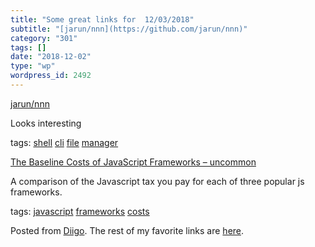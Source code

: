 ```yaml
---
title: "Some great links for  12/03/2018"
subtitle: "[jarun/nnn](https://github.com/jarun/nnn)"
category: "301"
tags: []
date: "2018-12-02"
type: "wp"
wordpress_id: 2492
---
```

[jarun/nnn](https://github.com/jarun/nnn) 

Looks interesting 

 tags: [shell](https://www.diigo.com/user/pitosalas/shell) [cli](https://www.diigo.com/user/pitosalas/cli) [file](https://www.diigo.com/user/pitosalas/file) [manager](https://www.diigo.com/user/pitosalas/manager)

 [The Baseline Costs of JavaScript Frameworks – uncommon](https://blog.uncommon.is/the-baseline-costs-of-javascript-frameworks-f768e2865d4a) 

A comparison of the Javascript tax you pay for each of three popular js frameworks. 

 tags: [javascript](https://www.diigo.com/user/pitosalas/javascript) [frameworks](https://www.diigo.com/user/pitosalas/frameworks) [costs](https://www.diigo.com/user/pitosalas/costs)

Posted from [Diigo](https://www.diigo.com). The rest of my favorite links are [here](https://www.diigo.com/user/pitosalas).